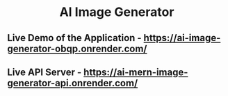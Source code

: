 <h1 align="center">AI Image Generator</h1>

## Live Demo of the Application - https://ai-image-generator-obqp.onrender.com/ 
## Live API Server - https://ai-mern-image-generator-api.onrender.com/
